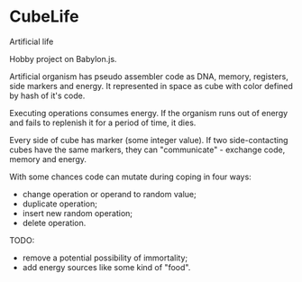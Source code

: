 # CubeLife
Artificial life

Hobby project on Babylon.js.

Artificial organism has pseudo assembler code as DNA, memory, registers, side markers and energy. It represented in space as cube with color defined by hash of it's code.

Executing operations consumes energy. If the organism runs out of energy and fails to replenish it for a period of time, it dies.

Every side of cube has marker (some integer value). If two side-contacting cubes have the same markers, they can "communicate" - exchange code, memory and energy.

With some chances code can mutate during coping in four ways:
- change operation or operand to random value;
- duplicate operation;
- insert new random operation;
- delete operation.

TODO:
- remove a potential possibility of immortality;
- add energy sources like some kind of "food".